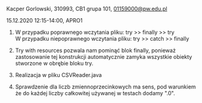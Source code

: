 Kacper Gorlowski, 310993, CB1 grupa 101, 01159000@pw.edu.pl

15.12.2020 12:15-14:00, APRO1

1. W przypadku poprawnego wczytania pliku: try >> finally >> try\
W przypadku niepoprawnego wczytania pliku: try >> catch >> finally

2. Try with resources pozwala nam pominąć blok finally, ponieważ zastosowanie tej konstrukcji
automatycznie zamyka wszystkie obiekty stworzone w obrębie bloku try.

3. Realizacja w pliku CSVReader.java

4. Sprawdzenie dla liczb zmiennoprzecinkowych ma sens, pod warunkiem że do każdej liczby całkowitej używanej w testach
dodamy ".0".